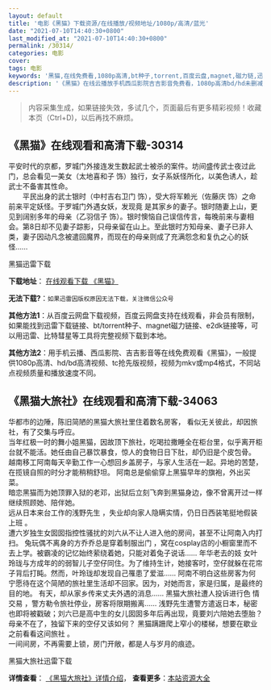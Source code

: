 ```yaml
---
layout: default
title: '电影《黑猫》下载资源/在线播放/视频地址/1080p/高清/蓝光'
date: "2021-07-10T14:40:30+0800"
last_modified_at: "2021-07-10T14:40:30+0800"
permalink: /30314/
categories: 电影
cover:
tags: 电影
keywords: '黑猫,在线免费看,1080p高清,bt种子,torrent,百度云盘,magnet,磁力链,迅雷下载资源'
description: '《黑猫》在线云播放手机西瓜影院吉吉影音免费看，1080p高清bd/hd未删减完整版和tc抢先枪版，mkv/mp4格式，附带bt/torrent种子、magnet/磁力链、百度云盘、网盘资源迅雷下载链接'
---
```


>内容采集生成，如果链接失效，多试几个，页面最后有更多精彩视频！收藏本页（Ctrl+D)，以后再找不麻烦。


## 《黑猫》在线观看和高清下载-30314

平安时代的京都，罗城门外接连发生数起武士被杀的案件。坊间盛传武士夜过此门，总会看见一美女（太地喜和子 饰）独行，女子系妖怪所化，以美色诱人，趁武士不备害其性命。<br />　　平民出身的武士银时（中村吉右卫门 饰），受大将军赖光（佐藤庆 饰）之命前来平定妖怪。于罗城门外遇女妖，发现竟 是其家乡的妻子。银时随妻上山，更见到阔别多年的母亲（乙羽信子 饰）。银时懊恼自己误信传言，每晚前来与妻相会。第8日却不见妻子踪影，只母亲留在山上。至此银时方知母亲、妻子已非人类，妻子因动凡念被遣回魔界，而现在的母亲则成了充满怨念和复仇之心的妖怪&hellip;…


黑猫迅雷下载

**下载地址**： [在线观看下载 《黑猫》](https://www.993dy.com//vod-detail-id-18392.html) 


**无法下载?**：`如果迅雷因版权原因无法下载，关注微信公众号 `

**其他方法1**：从百度云网盘下载视频，百度云网盘支持在线观看，非会员有限制，如果能找到迅雷下载链接、bt/torrent种子、magnet磁力链接、e2dk链接等，可以用迅雷、比特彗星等工具将完整视频下载到本地。

**其他方法2**：用手机云播、西瓜影院、吉吉影音等在线免费观看《黑猫》，一般提供1080p高清、hd/bd高清视频、tc抢先版视频，视频为mkv或mp4格式，不同站点视频质量和播放速度不同。


## 《黑猫大旅社》在线观看和高清下载-34063

华都市的边陲，陈旧简陋的黑猫大旅社里住着数名房客， 看似无关彼此，却因旅社，有了交集与呼应。<br />  当年红极一时的舞小姐黑猫，因故顶下旅社，吃喝拉撒睡全在柜台里，似乎离开柜台就不能活。她任由自己暴饮暴食，惊人的食物日日下肚，却仍旧是个皮包骨。<br />  越南移工阿南每天辛勤工作一心想回乡盖房子，与家人生活在一起。异地的苦楚，在揽镜自照的时分才能稍稍舒坦。 阿南总是偷偷穿上黑猫早年的旗袍，外出买菜。<br />  暗恋黑猫而为她顶罪入狱的老邓，出狱后立刻飞奔到黑猫身边，像不曾离开过一样继续照顾她、陪伴她。<br />  远从日本来台工作的浅野先生 ，失业却向家人隐瞒实情，仍日日西装笔挺地假装上班 。<br />  遭六岁独生女囡囡指控性骚扰的刘六从不让人进入他的房间，甚至不让阿南入内打扫。   兔玩偶不离身的方乔乔总是穿着制服出门 ，窝在cosplay店的小橱窗里而不去上学。被霸凌的记忆始终萦绕着她，只能对着兔子说话……  年华老去的妓 女叶玲珑与方成年的的弱智儿子空仔同住。为了维持生计，她接客时，空仔就躲在花帘子背后打盹。然而，叶玲珑却发现自己罹患了爱滋&hellip;…  阿南不明白这些房客为何宁愿待在这个简陋的旅社里生活却不回家。因为，对她而言，家是归属，是最终的目的地。 有天，却从家乡传来丈夫外遇的消息……   黑猫大旅社遭人投诉进行色 情交易 ，警方勒令旅社停业，房客将限期搬离&hellip;…  浅野先生遭警方遣返日本，秘密也即将被戳破；刘六已是高中生的女儿囡囡多年后再出现，竟要刘六陪她去堕胎？ 母亲不在了，独留下来的空仔又该如何？  黑猫蹒跚爬上窄小的楼梯，想要在歇业之前看看这间旅社 。<br />  一间间房，不再需要上锁，房门开敞，都是人与岁月的痕迹。<br />


黑猫大旅社迅雷下载

**详情查看**： [《黑猫大旅社》详情介绍](/movie/34063/)， **查看更多**：[本站资源大全](/movie/t/all/)

